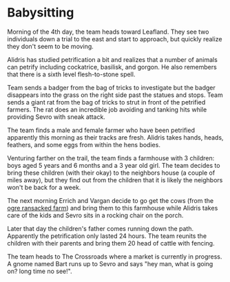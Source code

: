 # Babysitting

Morning of the 4th day, 
the team heads toward Leafland.
They see two individuals down a trial to the east and start to approach,
but quickly realize they don't seem to be moving.

Alidris has studied petrification a bit and realizes that a number of animals 
can petrify including cockatrice, basilisk, and gorgon. 
He also remembers that there is a sixth level flesh-to-stone spell.

Team sends a badger from the bag of tricks to investigate but the badger 
disappears into the grass on
the right side past the statues and stops.
Team sends a giant rat from the bag of tricks to strut in front of the petrified
farmers. 
The rat does an incredible job avoiding and tanking hits while providing
Sevro with sneak attack.

The team finds a male and female farmer who have been petrified apparently this 
morning as their tracks are fresh.
Alidris takes hands, heads, feathers, and some eggs from within the hens bodies.

Venturing farther on the trail, 
the team finds a farmhouse with 3 children: 
boys aged 5 years and 6 months and a 3 year old girl. 
The team decides to bring these children (with their okay) to the neighbors house 
(a couple of miles away), 
but they find out from the children that it is likely the neighbors won't be 
back for a week.

The next morning Errich and Vargan decide to go get the cows 
(from the [ogre ransacked farm](20180218.html)) and bring them to
this farmhouse
while Alidris takes care of the kids and Sevro sits in a rocking chair on the 
porch.

Later that day the children's father comes running down the path.
Apparently the petrification only lasted 24 hours.
The team reunits the children with their parents and bring them 20 head of 
cattle with fencing.

The team heads to The Crossroads where a market is currently in progress. 
A gnome named Bart runs up to Sevro and says 
"hey man, what is going on? long time no see!".
